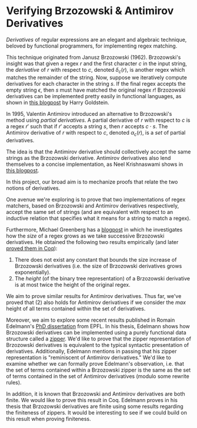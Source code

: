 # Verifying Brzozowski & Antimirov Derivatives

*Derivatives* of regular expressions are an elegant and algebraic technique, beloved by functional programmers, for implementing regex matching. 

This technique originated from Janusz Brzozowski (1962). Brzozowski's insight was that  given a regex $r$ and the first character $c$ in the input string, the *derivative* of $r$ with respect to $c$, denoted $\delta_c(r)$, is another regex which matches the remainder of the string. Now, suppose we iteratively compute derivatives for each character in the string $s$. If the final regex accepts the empty string $\epsilon$, then $s$ must have matched the original regex $r$! Brzozowski derivatives can be implemented pretty easily in functional languages, as shown in [this blogpost](https://harrisongoldste.in/languages/2017/09/30/derivatives-of-regular-expressions.html) by Harry Goldstein. 

In 1995, Valentin Antimirov introduced an alternative to Brzozowski's method using *partial derivatives*. A partial derivative of $r$ with respect to $c$ is a regex $r'$ such that if $r'$ accepts a string $s$, then $r$ accepts $c\cdot s$. The Antimirov derivative of $r$ with respect to $c$, denoted $\alpha_c(r)$, is a *set* of partial derivatives.

The idea is that the Antimirov derivative should collectively accept the same strings as the Brzozowski derivative. Antimirov derivatives also lend themselves to a concise implementation, as Neel Krishnaswami shows in [this blogpost](https://semantic-domain.blogspot.com/2013/11/antimirov-derivatives-for-regular.html).  

In this project, our broad aim is to mechanize proofs that relate the two notions of derivatives.

One avenue we're exploring is to prove that two implementations of regex matchers, based on Brzozowski and Antimirov derivatives respectively, accept the same set of strings (and are equivalent with respect to an inductive relation that specifies what it means for a string to match a regex). 

Furthermore, Michael Greenberg has a [blogpost](https://www.weaselhat.com/post-819.html) in which he investigates how the *size* of a regex grows as we take successive Brzozowski derivatives. He obtained the following two results empirically (and later [proved them in Coq](https://github.com/Pomona-College-CS181-SP2020/regularity/blob/master/analysis/analysis.v)):
1. There does not exist any constant that bounds the size increase of Brzozowski derivatives (i.e. the size of Brzozowski derivatives grows exponentially).
2. The *height* (of the binary tree representation) of a Brzozowski derivative is at most twice the height of the original regex.
   
We aim to prove similar results for Antimirov derivatives. Thus far, we've proved that (2) also holds for Antimirov derivatives if we consider the *max* height of all terms contained within the set of derivatives. 

Moreover, we aim to explore some recent results published in Romain Edelmann's [PhD dissertation](https://infoscience.epfl.ch/server/api/core/bitstreams/4fcb9f0f-7ac1-484f-823c-c19de39dd9ff/content) from EPFL. In his thesis, Edelmann shows how Brzozowski derivatives can be implemented using a purely functional data structure called a [zipper](https://en.wikipedia.org/wiki/Zipper_(data_structure)). We'd like to prove that the zipper representation of Brzozowski derivatives is equivalent to the typical syntactic presentation of derivatives. Additionally, Edelmann mentions in passing that his zipper representation is "reminiscent of Antimirov derivatives." We'd like to examine whether we can formally prove Edelmann's observation, i.e. that the set of terms contained within a Brzozowski zipper is the same as the set of terms contained in the set of Antimirov derivatives (modulo some rewrite rules). 

In addition, it is known that Brzozowski and Antimirov derivatives are both finite. We would like to prove this result in Coq. Edelmann proves in his thesis that Brzozowski derivatives are finite using some results regarding the finiteness of zippers. It would be interesting to see if we could build on this result when proving finiteness. 

